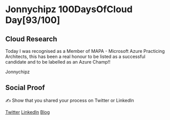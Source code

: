 <!-- This is a template you can use for quick progress days. It removes a lot of the steps we encourage you to share in the longer template 000-DAY-ARTICLE-LONG-TEMPLATE.MD-->

# Jonnychipz 100DaysOfCloud Day[93/100]

## Cloud Research

Today I was recognised as a Member of MAPA - Microsoft Azure Practicing Architects, this has been a real honour to be listed as a successful candidate and to be labelled as an Azure Champ!!

Jonnychipz

## Social Proof

✍️ Show that you shared your process on Twitter or LinkedIn

[Twitter](https://twitter.com/jonnychipz/status/1339237519611863042)
[LinkedIn](https://www.linkedin.com/posts/japlunn_day93100-100daysofcloud-jonnychipz-activity-6745464030552461312-RppP)
[Blog](https://jonnychipz.com/2020/12/17/day93-100-100daysofcloud-jonnychipz-mapa-azure-champ/)
